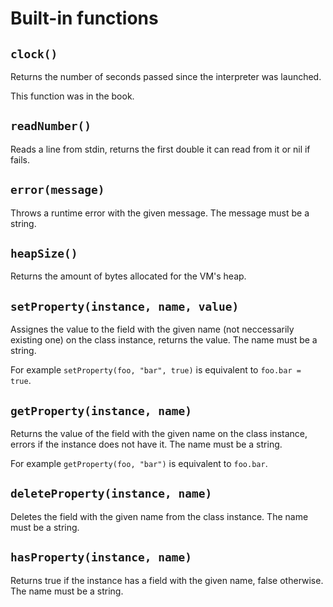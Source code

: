 # Built-in functions

## `clock()`

Returns the number of seconds passed since the interpreter was launched.

This function was in the book.

## `readNumber()`

Reads a line from stdin, returns the first double it can read from it or nil if
fails.

## `error(message)`

Throws a runtime error with the given message. The message must be a string.

## `heapSize()`

Returns the amount of bytes allocated for the VM's heap.

## `setProperty(instance, name, value)`

Assignes the value to the field with the given name (not neccessarily existing
one) on the class instance, returns the value. The name must be a string.

For example `setProperty(foo, "bar", true)` is equivalent to `foo.bar = true`.

## `getProperty(instance, name)`

Returns the value of the field with the given name on the class instance,
errors if the instance does not have it. The name must be a string.

For example `getProperty(foo, "bar")` is equivalent to `foo.bar`.

## `deleteProperty(instance, name)`

Deletes the field with the given name from the class instance. The name must be
a string.

## `hasProperty(instance, name)`

Returns true if the instance has a field with the given name, false otherwise.
The name must be a string.
